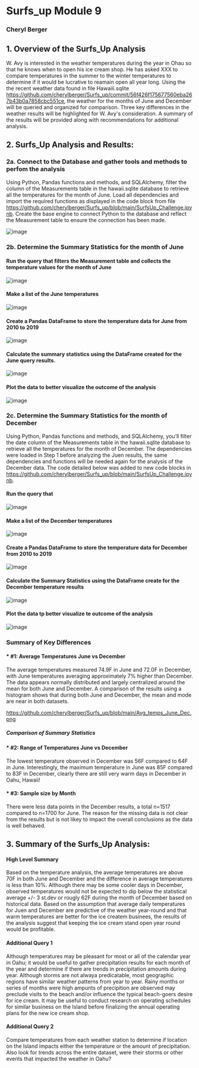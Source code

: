 # Surfs_up      Module 9

### Cheryl Berger


## 1.	Overview of the Surfs_Up Analysis
W. Avy is interested in the weather temperatures during the year in Ohau so that he knows when to open his ice cream shop.  He has asked XXX to compare temperatures in the summer to the winter temperatures to determine if it would be lucrative to reamain open all year long.  Using the the recent weather data found in file Hawaiii.sqlite https://github.com/cherylberger/Surfs_up/commit/56f426f175677560eba267b43b0a7858cbc551ce, the weather for the months of June and December will be queried and organized for comparison.  Three key differences in the weather results will be highlighted for W. Avy's consideration.  A summary of the results will be provided along with recommendations for additional analysis. 

## 2.	Surfs_Up Analysis and Results: 

### 2a. Connect to the Database and gather tools and methods to perfom the analysis
        
Using Python, Pandas functions and methods, and SQLAlchemy, filter the column of the Measurements table in the hawaii.sqlite database to retrieve all the temperatures           for the month of June. Load all dependencies and import the required functions as displayed in the code block from file https://github.com/cherylberger/Surfs_up/blob/main/SurfsUp_Challenge.ipynb. Create the base engine to connect Python to the database and reflect the Measurement table to ensure the connection has been made. 

![image](https://user-images.githubusercontent.com/94234511/151652230-b1577202-8252-457b-a806-072910b02c20.png)

### 2b. Determine the Summary Statistics for the month of June

#### Run the query that filters the Measurement table and collects the temperature values for the month of June
![image](https://user-images.githubusercontent.com/94234511/151652256-41935932-67c9-458a-bf64-c474fe491d08.png)

#### Make a list of the June temperatures
![image](https://user-images.githubusercontent.com/94234511/151652299-e988d0ea-1b1d-4dbb-8432-4d4a59a45d14.png)

#### Create a Pandas DataFrame to store the temperature data for June from 2010 to 2019
![image](https://user-images.githubusercontent.com/94234511/151688779-992864a6-9955-4468-a29c-4f64d2dccdea.png)

#### Calculate the summary statistics using the DataFrame created for the June query results. 
![image](https://user-images.githubusercontent.com/94234511/151652333-23eb4565-6cf0-453f-8c5b-5bbb1a45c705.png)

#### Plot the data to better visualize the outcome of the analysis
![image](https://user-images.githubusercontent.com/94234511/151652344-a9ce6448-a123-4b5e-b47b-3a0f513b23f0.png)


### 2c. Determine the Summary Statistics for the month of December

Using Python, Pandas functions and methods, and SQLAlchemy, you’ll filter the date column of the Measurements table in the hawaii.sqlite database to retrieve all the             temperatures for the month of December. The dependencies were loaded in Step 1 before analyzing the Juen results, the same dependencies and functions will be needed             again for the analysis of the December data.  The code detailed below was added to new code blocks in                         https://github.com/cherylberger/Surfs_up/blob/main/SurfsUp_Challenge.ipynb.

#### Run the query that 
![image](https://user-images.githubusercontent.com/94234511/151652520-f5bfac51-0f3a-415c-b444-e3e613138f1c.png)
     
 #### Make a list of the December temperatures
![image](https://user-images.githubusercontent.com/94234511/151652534-a59b8813-39ac-49de-be4c-f7b8f075d910.png)

 #### Create a Pandas DataFrame to store the temperature data for December from 2010 to 2019
 ![image](https://user-images.githubusercontent.com/94234511/151652547-4736bc2d-3f5b-461b-8c7d-33250efbc9af.png)

 #### Calculate the Summary Statistics using the DataFrame create for the December temperature results
 ![image](https://user-images.githubusercontent.com/94234511/151652569-b8300c0c-3e98-41fd-a8c9-0f0da55571cd.png)

 #### Plot the data tp better visualize te outcome of the analysis
 ![image](https://user-images.githubusercontent.com/94234511/151652583-e58972dd-f7fb-4dd4-9433-85fbe28161ff.png)

### Summary of Key Differences 

####    * #1:  Average Temperatures June vs December

The average temperatures measured 74.9F in June and 72.0F in December, with June temperatures averaging approximately 7% higher than December. The data appears normally distributed and largely centralized around the mean for both June and December.  A comparison of the results using a histogram shows that during both June and December, the mean and mode are near in both datasets. 

https://github.com/cherylberger/Surfs_up/blob/main/Avg_temps_June_Dec.png


##### Comparison of Summary Statistics


####    * #2:  Range of Temperatures June vs December
    
The lowest temperature observed in December was 56F compared to 64F in June. Interestingly, the maximum temperature in June was 85F compared to 83F in December, clearly there are still very warm days in December in Oahu, Hawaii!  

 
####    * #3:  Sample size by Month
    
There were less data points in the December results, a total n=1517 compared to n=1700 for June. The reason for the missing data is not clear from the results but is not likey to impact the overall conclusions as the data is well behaved.    


## 3.	Summary of the Surfs_Up Analysis: 

#### High Level Summary
Based on the temperature analysis, the average temperatures are above 70F in both June and December and the difference in average temperatures is less than 10%.  Although there may be some cooler days in December, observed temperatures would not be expected to dip below the statistical average +/- 3 st.dev or rougly 62F during the month of December based on historical data.  Based on the assumption that average daily temperatures for Juen and December are predictive of the weather year-round and that warm temperatures are better for the ice createm businees, the results of the analysis suggest that keeping the ice cream stand open year round would be profitable.   
   
#### Additional Query 1  
Although temperatures may be pleasant for most or all of the calendar year in Oahu; it would be useful to gather precipitation results for each month of the year and determine if there are trends in precipitation amounts during year.  Although storms are not alwaya predicatable, most geographic regions have similar weather patterns from year to year.  Rainy months or series of months were high ampunts of precipition are observed may preclude visits to the beach and/or influence the typical beach-goers desire for ice cream.  It may be useful to conduct research on operating schedules for similar business on the Island before finalizing the annual operating plans for the new ice cream shop.   

#### Additional Query 2  
Compare temperatures from each weather station to determine if location on the Island impacts either the temperature or the amount of precipitation.
Also look for trends across the entire dataset, were their storms or other events that impacted the weather in Oahu? 

